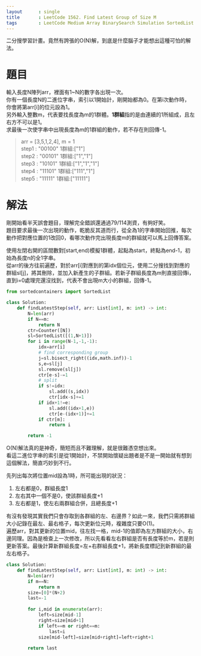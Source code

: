 ```yaml
--- 
layout      : single
title       : LeetCode 1562. Find Latest Group of Size M
tags        : LeetCode Medium Array BinarySearch Simulation SortedList
---
```

二分搜學習計畫。竟然有誇張的O(N)解，到底是什麼腦子才能想出這種可怕的解法。

# 題目
輸入長度N陣列arr，裡面有1~N的數字各出現一次。  
你有一個長度N的二進位字串，索引以1開始計，剛開始都為0。在第i次動作時，你會將第arr[i]的位元設為1。  
另外輸入整數m，代表要找長度為m的1群體。**1群組**指的是由連續的1所組成，且左右方不可以是1。  
求最後一次使字串中出現長度為m的1群組的動作，若不存在則回傳-1。

> arr = [3,5,1,2,4], m = 1  
> step1 : "00100" 1群組:["1"]  
> step2 : "00101" 1群組:["1","1"]  
> step3 : "10101" 1群組:["1","1","1"]   
> step4 : "11101" 1群組:["111","1"]  
> step5 : "11111" 1群組:["11111"]  

# 解法
剛開始看半天誤會題目，理解完全錯誤還通過79/114測資，有夠好笑。  
題目要求最後一次出現的動作，乾脆反其道而行，從全為1的字串開始回推，每次動作把對應位置的1改回0，看哪次動作完出現長度m的群組就可以馬上回傳答案。  

使用左閉右開的區間數對[start,end)模擬1群體，起點為start，終點為end-1，初始為長度n的全1字串。  
從arr的後方往前遍歷，對於arr[i]對應到的第idx個位元，使用二分搜找到對應的群組sl[j]，將其刪除，並加入新產生的子群組。若新子群組長度為m則直接回傳i，直到i=0處理完還沒找到，代表不會出現m大小的群組，回傳-1。

```python
from sortedcontainers import SortedList

class Solution:
    def findLatestStep(self, arr: List[int], m: int) -> int:
        N=len(arr)
        if N==m:
            return N
        ctr=Counter([N])
        sl=SortedList([(1,N+1)])
        for i in range(N-1,-1,-1):
            idx=arr[i]
            # find corresponding group
            j=sl.bisect_right((idx,math.inf))-1
            s,e=sl[j]
            sl.remove(sl[j])
            ctr[e-s]-=1
            # split
            if s!=idx:
                sl.add((s,idx))
                ctr[idx-s]+=1
            if idx+1!=e:
                sl.add((idx+1,e))
                ctr[e-(idx+1)]+=1
            if ctr[m]:
                return i

        return -1
```

O(N)解法真的是神奇，簡短而且不難理解，就是很難憑空想出來。  
看這二進位字串的索引是從1開始計，不禁開始懷疑出題者是不是一開始就有想到這個解法，簡直巧妙到不行。  

先列出每次將位置mid設為1時，所可能出現的狀況：  
1. 左右都是0，群組長度1  
2. 左右其中一個不是0，使該群組長度+1  
3. 左右都是1，使左右兩群組合併，且總長度+1  

有沒有發現其實我們只會存取到各群組的左、右邊界？如此一來，我們只需將群組大小記錄在最左、最右格子，每次更新位元時，複雜度只要O(1)。  
遍歷arr，對其更新的位置mid，往左找一格，mid-1的值即為左方群組的大小，右邊同理。因為是檢查上一次修改，所以先看看左右群組是否有長度等於m，若是則更新答案。最後計算新群組長度=左+右群組長度+1，將新長度標記到新群組的最左右格子。

```python
class Solution:
    def findLatestStep(self, arr: List[int], m: int) -> int:
        N=len(arr)
        if m==N:
            return m
        size=[0]*(N+2)
        last=-1
        
        for i,mid in enumerate(arr):
            left=size[mid-1]
            right=size[mid+1]
            if left==m or right==m:
                last=i
            size[mid-left]=size[mid+right]=left+right+1
   
        return last
```
